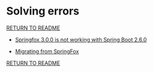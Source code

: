 # Solving errors

[RETURN TO README](../README.md)

- [Springfox 3.0.0 is not working with Spring Boot 2.6.0](https://serveanswer.com/questions/springfox-3-0-0-is-not-working-with-spring-boot-2-6-0)

- [Migrating from SpringFox](https://springdoc.org/#migrating-from-springfox)

[RETURN TO README](../README.md)